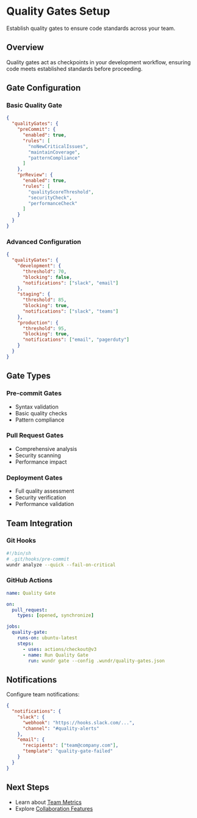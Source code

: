 # Quality Gates Setup

Establish quality gates to ensure code standards across your team.

## Overview

Quality gates act as checkpoints in your development workflow, ensuring code meets established standards before proceeding.

## Gate Configuration

### Basic Quality Gate

```json
{
  "qualityGates": {
    "preCommit": {
      "enabled": true,
      "rules": [
        "noNewCriticalIssues",
        "maintainCoverage",
        "patternCompliance"
      ]
    },
    "prReview": {
      "enabled": true,
      "rules": [
        "qualityScoreThreshold",
        "securityCheck",
        "performanceCheck"
      ]
    }
  }
}
```

### Advanced Configuration

```json
{
  "qualityGates": {
    "development": {
      "threshold": 70,
      "blocking": false,
      "notifications": ["slack", "email"]
    },
    "staging": {
      "threshold": 85,
      "blocking": true,
      "notifications": ["slack", "teams"]
    },
    "production": {
      "threshold": 95,
      "blocking": true,
      "notifications": ["email", "pagerduty"]
    }
  }
}
```

## Gate Types

### Pre-commit Gates
- Syntax validation
- Basic quality checks
- Pattern compliance

### Pull Request Gates
- Comprehensive analysis
- Security scanning
- Performance impact

### Deployment Gates
- Full quality assessment
- Security verification
- Performance validation

## Team Integration

### Git Hooks

```bash
#!/bin/sh
# .git/hooks/pre-commit
wundr analyze --quick --fail-on-critical
```

### GitHub Actions

```yaml
name: Quality Gate

on:
  pull_request:
    types: [opened, synchronize]

jobs:
  quality-gate:
    runs-on: ubuntu-latest
    steps:
      - uses: actions/checkout@v3
      - name: Run Quality Gate
        run: wundr gate --config .wundr/quality-gates.json
```

## Notifications

Configure team notifications:

```json
{
  "notifications": {
    "slack": {
      "webhook": "https://hooks.slack.com/...",
      "channel": "#quality-alerts"
    },
    "email": {
      "recipients": ["team@company.com"],
      "template": "quality-gate-failed"
    }
  }
}
```

## Next Steps

- Learn about [Team Metrics](./metrics.md)
- Explore [Collaboration Features](./collaboration.md)